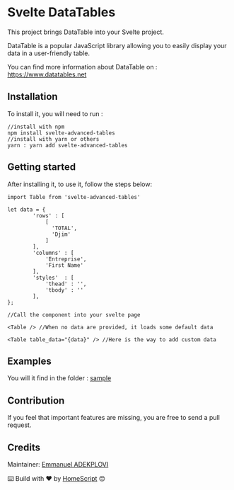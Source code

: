 
# Svelte DataTables

This project brings DataTable into your Svelte project.

DataTable is a popular JavaScript library allowing you to easily display
your data in a user-friendly table.   

You can find more information about DataTable on : https://www.datatables.net




Installation
------------

To install it, you will need to run :

    //install with npm
    npm install svelte-advanced-tables 
    //install with yarn or others
    yarn : yarn add svelte-advanced-tables




Getting started
---------------

After installing it, to use it, follow the steps below:

    import Table from 'svelte-advanced-tables'
    
    let data = {
            'rows' : [
                [
                  'TOTAL',
                  'Djim'
                ]
            ], 
            'columns' : [
                'Entreprise',
                'First Name'
            ],
            'styles'  : [
                'thead' : '',
                'tbody' : ''
            ],
    };
    
    //Call the component into your svelte page
    
    <Table /> //When no data are provided, it loads some default data
    
    <Table table_data="{data}" /> //Here is the way to add custom data
  

## Examples

You will it find in the folder : [sample](https://github.com/homescriptone/svelte-datatables/tree/main/sample/)


## Contribution

If you feel that important features are missing, you are free to send a pull request.


## Credits

Maintainer: [Emmanuel ADEKPLOVI](https://github.com/manutheblacker)

⌨️ Build with ❤️ by [HomeScript](https://github.com/homescriptone) 😊

